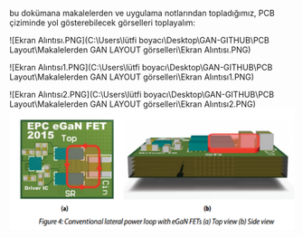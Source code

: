 
bu dokümana makalelerden ve uygulama notlarından topladığımız, PCB çiziminde yol gösterebilecek görselleri toplayalım:

![Ekran Alıntısı.PNG](C:\Users\lütfi boyacı\Desktop\GAN-GITHUB\PCB Layout\Makalelerden GAN LAYOUT görselleri\Ekran Alıntısı.PNG)

![Ekran Alıntısı1.PNG](C:\Users\lütfi boyacı\Desktop\GAN-GITHUB\PCB Layout\Makalelerden GAN LAYOUT görselleri\Ekran Alıntısı1.PNG)

![Ekran Alıntısı2.PNG](C:\Users\lütfi boyacı\Desktop\GAN-GITHUB\PCB Layout\Makalelerden GAN LAYOUT görselleri\Ekran Alıntısı2.PNG)
![Ekran Alıntısı1.PNG](https://github.com/lutfiboyaci/GANFET/blob/master/PCB%20Layout/Makalelerden%20GAN%20LAYOUT%20g%C3%B6rselleri/Ekran%20Al%C4%B1nt%C4%B1s%C4%B1.PNG)


